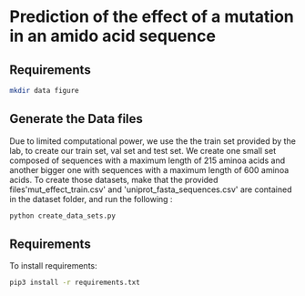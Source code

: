 # Prediction of the effect of a mutation in an amido acid sequence

## Requirements

```bash
mkdir data figure
```

## Generate the Data files

Due to limited computational power, we use the the train set provided by the lab, to create our train set, val set and test set.
We create one small set composed of sequences with a maximum length of 215 aminoa acids and another bigger one with sequences with a maximum length of 600 aminoa acids.
To create those datasets, make that the provided files'mut_effect_train.csv' and 'uniprot_fasta_sequences.csv' are contained in the dataset folder, and run the following :

```bash
python create_data_sets.py
```

## Requirements

To install requirements:

```bash
pip3 install -r requirements.txt
```
